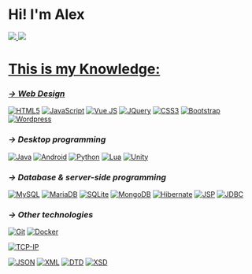 # Hi! I'm Alex

<div>
  <a href="https://github.com/AlejandroBelloIglesias">
  <img src="https://github-readme-stats.vercel.app/api?username=AlejandroBelloIglesias&show_icons=true&count_private=true&theme=merko"/>
  <img src="https://github-readme-stats.vercel.app/api/top-langs/?username=AlejandroBelloIglesias&layout=compact&langs_count=7&theme=merko"/>
</div>

# This is my Knowledge:
<!-- https://github.com/anuraghazra/github-readme-stats -->
<!-- https://simpleicons.org/ -->
<!-- https://imagecolorpicker.com/ -->

### *→ Web Design*
[![HTML5](https://img.shields.io/badge/-HTML5-E34F26?style=flat-square&logo=html5&logoColor=white)](https://github.com/AlejandroBelloIglesias/)
[![JavaScript](https://img.shields.io/badge/-JavaScript-222222?style=flat-square&logo=javascript)](https://github.com/AlejandroBelloIglesias/)
[![Vue JS](https://img.shields.io/badge/-Vue-118855?style=flat-square&logo=vue.js)](https://github.com/AlejandroBelloIglesias/)
[![JQuery](https://img.shields.io/badge/-JQuery-114499?style=flat-square&logo=jquery)](https://github.com/AlejandroBelloIglesias/)
[![CSS3](https://img.shields.io/badge/-CSS3-1572B6?style=flat-square&logo=css3)](https://github.com/AlejandroBelloIglesias/)
[![Bootstrap](https://img.shields.io/badge/-Bootstrap-4d2c6f?style=flat-square&logo=bootstrap)](https://github.com/AlejandroBelloIglesias/)
[![Wordpress](https://img.shields.io/badge/-Wordpress-0275a1?style=flat-square&logo=Wordpress)](https://github.com/AlejandroBelloIglesias/)

### *→ Desktop programming*
[![Java](https://img.shields.io/badge/-Java-e76e00?style=flat-square&logo=Java)](https://github.com/AlejandroBelloIglesias/)
[![Android](https://img.shields.io/badge/-Android-222222?style=flat-square&logo=Android)](https://github.com/AlejandroBelloIglesias/)
[![Python](https://img.shields.io/badge/-Python-fed732?style=flat-square&logo=Python)](https://github.com/AlejandroBelloIglesias/)
[![Lua](https://img.shields.io/badge/-Lua-2211aa?style=flat-square&logo=Lua)](https://github.com/AlejandroBelloIglesias/)
[![Unity](https://img.shields.io/badge/-Unity-222222?style=flat-square&logo=Unity)](https://github.com/AlejandroBelloIglesias/)

### *→ Database & server-side programming*
[![MySQL](https://img.shields.io/badge/-MySQL-aaccff?style=flat-square&logo=mysql)](https://github.com/AlejandroBelloIglesias/)
[![MariaDB](https://img.shields.io/badge/-MariaDB-CEAD88?style=flat-square&logo=mariadb)](https://github.com/AlejandroBelloIglesias/)
[![SQLite](https://img.shields.io/badge/-SQLite-003B57?style=flat-square&logo=sqlite)](https://github.com/AlejandroBelloIglesias/)
[![MongoDB](https://img.shields.io/badge/-MongoDB-CEAD88?style=flat-square&logo=mongodb)](https://github.com/AlejandroBelloIglesias/)
[![Hibernate](https://img.shields.io/badge/-Hibernate-59666C?style=flat-square&logo=hibernate)](https://github.com/AlejandroBelloIglesias/)
[![JSP](https://img.shields.io/badge/-JSP-222222?style=flat-square&logo=jsp)](https://github.com/AlejandroBelloIglesias/)
[![JDBC](https://img.shields.io/badge/-JDBC-222222?style=flat-square&logo=jdbc)](https://github.com/AlejandroBelloIglesias/)

### *→ Other technologies*
[![Git](https://img.shields.io/badge/-Git-dddddd?style=flat-square&logo=git)](https://github.com/AlejandroBelloIglesias/)
[![Docker](https://img.shields.io/badge/-Docker-ddddff?style=flat-square&logo=docker)](https://github.com/AlejandroBelloIglesias/)

[![TCP-IP](https://img.shields.io/badge/-TCP_IP-AACCFF?style=flat-square)](https://github.com/AlejandroBelloIglesias/)

[![JSON](https://img.shields.io/badge/-JSON-777777?style=flat-square)](https://github.com/AlejandroBelloIglesias/)
[![XML](https://img.shields.io/badge/-XML-666666?style=flat-square)](https://github.com/AlejandroBelloIglesias/)
[![DTD](https://img.shields.io/badge/-DTD-555555?style=flat-square)](https://github.com/AlejandroBelloIglesias/)
[![XSD](https://img.shields.io/badge/-XSD-444444?style=flat-square)](https://github.com/AlejandroBelloIglesias/)

